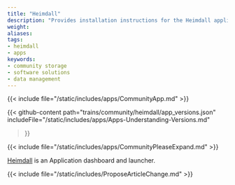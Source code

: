```yaml
---
title: "Heimdall"
description: "Provides installation instructions for the Heimdall application in TrueNAS."
weight: 
aliases:
tags:
- heimdall
- apps
keywords:
- community storage
- software solutions
- data management
---
```


{{< include file="/static/includes/apps/CommunityApp.md" >}}

{{< github-content 
    path="trains/community/heimdall/app_versions.json"
	includeFile="/static/includes/apps/Apps-Understanding-Versions.md"
>}}

{{< include file="/static/includes/apps/CommunityPleaseExpand.md" >}}

<a href="https://heimdall.site">Heimdall</a> is an Application dashboard and launcher.

{{< include file="/static/includes/ProposeArticleChange.md" >}}
